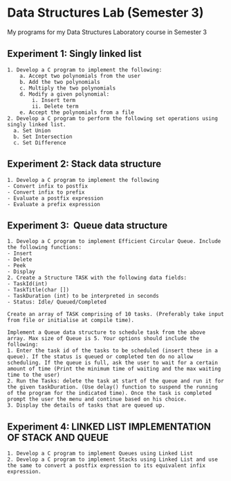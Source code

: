 # Data Structures Lab (Semester 3)
My programs for my Data Structures Laboratory course in Semester 3

## Experiment 1: Singly linked list
	1. Develop a C program to implement the following:
        a. Accept two polynomials from the user 
        b. Add the two polynomials
        c. Multiply the two polynomials
        d. Modify a given polynomial:
      	    i. Insert term
            ii. Delete term
        e. Accept the polynomials from a file
	2. Develop a C program to perform the following set operations using singly linked list.
      a. Set Union
      b. Set Intersection
      c. Set Difference

## Experiment 2: Stack data structure
	1. Develop a C program to implement the following
	- Convert infix to postfix
	- Convert infix to prefix
	- Evaluate a postfix expression
	- Evaluate a prefix expression

## Experiment 3:  Queue data structure
	1. Develop a C program to implement Efficient Circular Queue. Include the following functions:
	- Insert
	- Delete
	- Peek
	- Display
 	2. Create a Structure TASK with the following data fields:
	- TaskId(int)
 	- TaskTitle(char [])
	- TaskDuration (int) to be interpreted in seconds
 	- Status: Idle/ Queued/Completed
	
 	Create an array of TASK comprising of 10 tasks. (Preferably take input from file or initialise at compile time).
	
	Implement a Queue data structure to schedule task from the above array. Max size of Queue is 5. Your options should include the following:
	1. Enter the task id of the tasks to be scheduled (insert these in a queue). If the status is queued or completed ten do no allow scheduling. If the queue is full, ask the user to wait for a certain amount of time (Print the minimum time of waiting and the max waiting time to the user)
	2. Run the Tasks: delete the task at start of the queue and run it for the given taskDuration. (Use delay() function to suspend the running of the program for the indicated time). Once the task is completed prompt the user the menu and continue based on his choice.
	3. Display the details of tasks that are queued up.

## Experiment 4: LINKED LIST IMPLEMENTATION OF STACK AND QUEUE
	1. Develop a C program to implement Queues using Linked List
	2. Develop a C program to implement Stacks using Linked List and use the same to convert a postfix expression to its equivalent infix expression.
